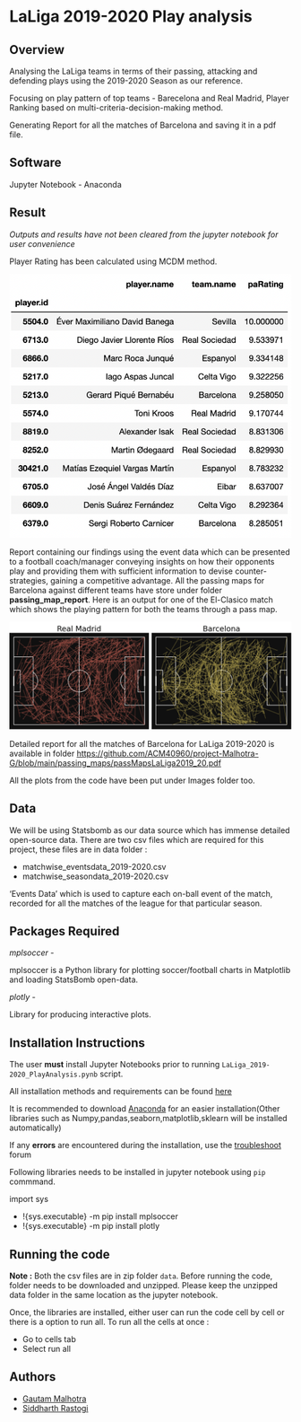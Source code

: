 # LaLiga 2019-2020 Play analysis

## Overview

Analysing the LaLiga teams in terms of their passing, attacking and defending plays using the 2019-2020 Season as our reference.

Focusing on play pattern of top teams - Barecelona and Real Madrid, Player Ranking based on multi-criteria-decision-making method.

Generating Report for all the matches of Barcelona and saving it in a pdf file.

## Software 
Jupyter Notebook - Anaconda 


## Result

*Outputs and results have not been cleared from the jupyter notebook for user convenience*

Player Rating has been calculated using MCDM method.

![](Images/playerRating.png)

Report containing our findings using the event data which can be presented to a football coach/manager conveying insights on how their opponents play and providing them with sufficient information to devise counter-strategies, gaining a competitive advantage. All the passing maps for Barcelona against different teams have store under folder **passing_map_report**. Here is an output for one of the El-Clasico match which shows the playing pattern for both the teams through a pass map.

![](Images/generatingPassMaps.png)

Detailed report for all the matches of Barcelona for LaLiga 2019-2020 is available in folder https://github.com/ACM40960/project-Malhotra-G/blob/main/passing_maps/passMapsLaLiga2019_20.pdf

All the plots from the code have been put under Images folder too.

## Data
We will be using Statsbomb as our data source which has immense detailed open-source data. There are two csv files which are required for this project, these files are in data folder :
- matchwise_eventsdata_2019-2020.csv
- matchwise_seasondata_2019-2020.csv

‘Events Data’ which is used to capture each on-ball event of the match, recorded for all the matches of the league for that particular season.


## Packages Required

*mplsoccer* - 

mplsoccer is a Python library for plotting soccer/football charts in Matplotlib and loading StatsBomb open-data.

*plotly* -

Library for producing interactive plots.

## Installation Instructions
The user **must**  install Jupyter Notebooks prior to running `LaLiga_2019-2020_PlayAnalysis.pynb` script.

All installation methods and requirements can be found [here](https://docs.jupyter.org/en/latest/install/notebook-classic.html#:~:text=Jupyter%20installation%20requires%20Python%203.3,%2C%20pip%2C%20instead%20of%20Anaconda.)

It is recommended to download [Anaconda](https://www.anaconda.com/products/distribution) for an easier installation(Other libraries such as Numpy,pandas,seaborn,matplotlib,sklearn will be installed automatically)

If any **errors** are encountered during the installation, use the [troubleshoot](https://docs.anaconda.com/anaconda/user-guide/troubleshooting/) forum


Following libraries needs to be installed in jupyter notebook using `pip` commmand.

import sys
- !{sys.executable} -m pip install mplsoccer
- !{sys.executable} -m pip install plotly


## Running the code

**Note :** Both the csv files are in zip folder `data`. Before running the code, folder needs to be downloaded and unzipped. Please keep the unzipped data folder in the same location as the jupyter notebook.

Once, the libraries are installed, either user can run the code cell by cell or there is a option to run all.
To run all the cells at once :
- Go to cells tab
- Select run all

## Authors

- [Gautam Malhotra](https://github.com/Malhotra-G)
- [Siddharth Rastogi](https://github.com/Sid-rastogi)
